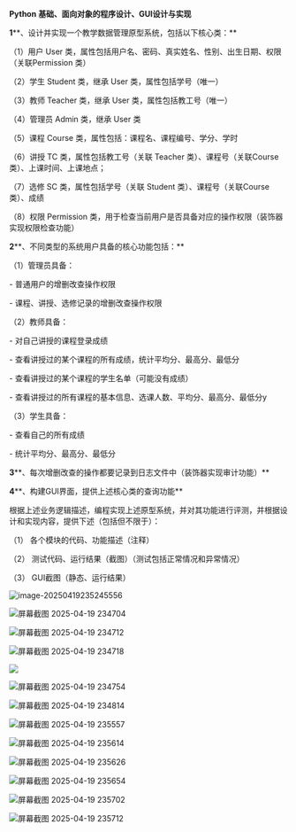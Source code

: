 **Python** **基础、面向对象的程序设计、GUI设计与实现**

 

**1****、设计并实现一个教学数据管理原型系统，包括以下核心类：**

（1）用户 User 类，属性包括用户名、密码、真实姓名、性别、出生日期、权限（关联Permission 类）

（2）学生 Student 类，继承 User 类，属性包括学号（唯一）

（3）教师 Teacher 类，继承 User 类，属性包括教工号（唯一）

（4）管理员 Admin 类，继承 User 类

（5）课程 Course 类，属性包括：课程名、课程编号、学分、学时

（6）讲授 TC 类，属性包括教工号（关联 Teacher 类）、课程号（关联Course 类）、上课时间、上课地点；

（7）选修 SC 类，属性包括学号（关联 Student 类）、课程号（关联Course 类）、成绩

（8）权限 Permission 类，用于检查当前用户是否具备对应的操作权限（装饰器实现权限检查功能）

**2****、不同类型的系统用户具备的核心功能包括：**

（1）管理员具备：

\- 普通用户的增删改查操作权限

\- 课程、讲授、选修记录的增删改查操作权限

（2）教师具备：

\- 对自己讲授的课程登录成绩

\- 查看讲授过的某个课程的所有成绩，统计平均分、最高分、最低分

\- 查看讲授过的某个课程的学生名单（可能没有成绩）

\- 查看讲授过的所有课程的基本信息、选课人数、平均分、最高分、最低分y

（3）学生具备：

\- 查看自己的所有成绩

\- 统计平均分、最高分、最低分

**3****、每次增删改查的操作都要记录到日志文件中（装饰器实现审计功能）**

**4****、构建GUI界面，提供上述核心类的查询功能**

 

根据上述业务逻辑描述，编程实现上述原型系统，并对其功能进行评测，并根据设计和实现内容，提供下述（包括但不限于）：

（1） 各个模块的代码、功能描述（注释）

（2） 测试代码、运行结果（截图）（测试包括正常情况和异常情况）

（3） GUI截图（静态、运行结果）

![image-20250419235245556](D:/Typora_MARKDOWN/image-20250419235245556.png)

![屏幕截图 2025-04-19 234704](D:/Typora_MARKDOWN/%E5%B1%8F%E5%B9%95%E6%88%AA%E5%9B%BE%202025-04-19%20234704.png)

![屏幕截图 2025-04-19 234712](D:/Typora_MARKDOWN/%E5%B1%8F%E5%B9%95%E6%88%AA%E5%9B%BE%202025-04-19%20234712.png)

![屏幕截图 2025-04-19 234718](D:/Typora_MARKDOWN/%E5%B1%8F%E5%B9%95%E6%88%AA%E5%9B%BE%202025-04-19%20234718.png)

![](D:/Typora_MARKDOWN/%E5%B1%8F%E5%B9%95%E6%88%AA%E5%9B%BE%202025-04-19%20234725.png)

![屏幕截图 2025-04-19 234754](D:/Typora_MARKDOWN/%E5%B1%8F%E5%B9%95%E6%88%AA%E5%9B%BE%202025-04-19%20234754.png)

![屏幕截图 2025-04-19 234814](D:/Typora_MARKDOWN/%E5%B1%8F%E5%B9%95%E6%88%AA%E5%9B%BE%202025-04-19%20234814.png)

![屏幕截图 2025-04-19 235557](D:/Typora_MARKDOWN/%E5%B1%8F%E5%B9%95%E6%88%AA%E5%9B%BE%202025-04-19%20235557.png)

![屏幕截图 2025-04-19 235614](D:/Typora_MARKDOWN/%E5%B1%8F%E5%B9%95%E6%88%AA%E5%9B%BE%202025-04-19%20235614.png)

![屏幕截图 2025-04-19 235626](D:/Typora_MARKDOWN/%E5%B1%8F%E5%B9%95%E6%88%AA%E5%9B%BE%202025-04-19%20235626.png)

![屏幕截图 2025-04-19 235654](D:/Typora_MARKDOWN/%E5%B1%8F%E5%B9%95%E6%88%AA%E5%9B%BE%202025-04-19%20235654.png)

![屏幕截图 2025-04-19 235702](D:/Typora_MARKDOWN/%E5%B1%8F%E5%B9%95%E6%88%AA%E5%9B%BE%202025-04-19%20235702.png)

![屏幕截图 2025-04-19 235712](D:/Typora_MARKDOWN/%E5%B1%8F%E5%B9%95%E6%88%AA%E5%9B%BE%202025-04-19%20235712.png)